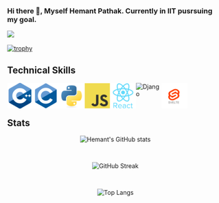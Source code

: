 ### Hi there 👋, Myself Hemant Pathak. Currently in IIT pusrsuing my goal.

![](https://komarev.com/ghpvc/?username=hemant030406&color=blueviolet&style=plastic&label=PROFILE+VIEWS)


[![trophy](https://github-profile-trophy.vercel.app/?username=hemant030406&theme=matrix&rank=AA,S,A,B)](https://github.com/ryo-ma/github-profile-trophy)

<!-- ![C++](https://github.com/devicons/devicon/blob/master/icons/cplusplus/cplusplus-original.svg)
![python](https://github.com/devicons/devicon/blob/master/icons/python/python-original.svg)
-->

## Technical Skills

<img align="left" alt="C++" width="60px" src="https://raw.githubusercontent.com/devicons/devicon/6910f0503efdd315c8f9b858234310c06e04d9c0/icons/cplusplus/cplusplus-original.svg" />
<img align="left" alt="C" width="60px" src="https://raw.githubusercontent.com/devicons/devicon/6910f0503efdd315c8f9b858234310c06e04d9c0/icons/c/c-original.svg" />
<img align="left" alt="python" width="60px" src="https://raw.githubusercontent.com/devicons/devicon/6910f0503efdd315c8f9b858234310c06e04d9c0/icons/python/python-original.svg" />
<img align="left" alt="Javascript" width="60px" src="https://raw.githubusercontent.com/devicons/devicon/6910f0503efdd315c8f9b858234310c06e04d9c0/icons/javascript/javascript-original.svg" />
<img align="left" alt="React" width="60px" src="https://raw.githubusercontent.com/devicons/devicon/6910f0503efdd315c8f9b858234310c06e04d9c0/icons/react/react-original-wordmark.svg" />
<img align="left" alt="Django" width="60px" src="https://imgs.search.brave.com/b3LKtcDTGGdTCF1L8dzyJsnvvGlrTFHYztxNAYZHZ_g/rs:fit:500:0:0:0/g:ce/aHR0cHM6Ly93d3cu/c3ZncmVwby5jb20v/c2hvdy8zNTM2NTcv/ZGphbmdvLWljb24u/c3Zn" />
<img align="left" alt="Svelte" width="60px" src="https://raw.githubusercontent.com/devicons/devicon/6910f0503efdd315c8f9b858234310c06e04d9c0/icons/svelte/svelte-original-wordmark.svg" />

<br>
<br>
<br>

## Stats

<p align="center">
    <img src="https://github-readme-stats.vercel.app/api?username=hemant030406&show_icons=true&theme=radical&border_radius=30" alt="Hemant's GitHub stats" />
</p>

<br>

<p align="center">
    <img src="https://github-readme-streak-stats.herokuapp.com?user=hemant030406&theme=transparent&border_radius=30" alt="GitHub Streak" />
</p>

<br>

<p align="center">
    <img src="https://github-readme-stats.vercel.app/api/top-langs/?username=hemant030406&size_weight=0.5&count_weight=0.5&theme=gruvbox&layout=pie&border_radius=30" alt="Top Langs" />
</p>

<!--
**hemant030406/hemant030406** is a ✨ _special_ ✨ repository because its `README.md` (this file) appears on your GitHub profile.

Here are some ideas to get you started:

- 🔭 I’m currently working on ...
- 🌱 I’m currently learning ...
- 👯 I’m looking to collaborate on ...
- 🤔 I’m looking for help with ...
- 💬 Ask me about ...
- 📫 How to reach me: ...
- 😄 Pronouns: ...
- ⚡ Fun fact: ...
-->
